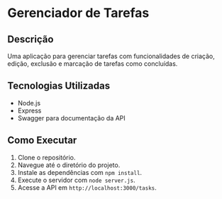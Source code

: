 # Gerenciador de Tarefas

## Descrição
Uma aplicação para gerenciar tarefas com funcionalidades de criação, edição, exclusão e marcação de tarefas como concluídas.

## Tecnologias Utilizadas
- Node.js
- Express
- Swagger para documentação da API

## Como Executar
1. Clone o repositório.
2. Navegue até o diretório do projeto.
3. Instale as dependências com `npm install`.
4. Execute o servidor com `node server.js`.
5. Acesse a API em `http://localhost:3000/tasks`.